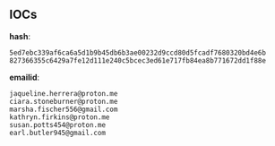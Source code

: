 
## IOCs

__hash__:

```text
5ed7ebc339af6ca6a5d1b9b45db6b3ae00232d9ccd80d5fcadf7680320bd4e6b
827366355c6429a7fe12d111e240c5bcec3ed61e717fb84ea8b771672dd1f88e
```
__emailid__:

```text
jaqueline.herrera@proton.me
ciara.stoneburner@proton.me
marsha.fischer556@gmail.com
kathryn.firkins@proton.me
susan.potts454@proton.me
earl.butler945@gmail.com
```